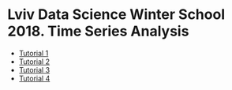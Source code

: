 # Lviv Data Science Winter School 2018. Time Series Analysis
* [Tutorial 1]()
* [Tutorial 2]()
* [Tutorial 3]()
* [Tutorial 4](https://olekscode.github.io/WinterSchool-Labs/notebooks/lab4.nb.html)

